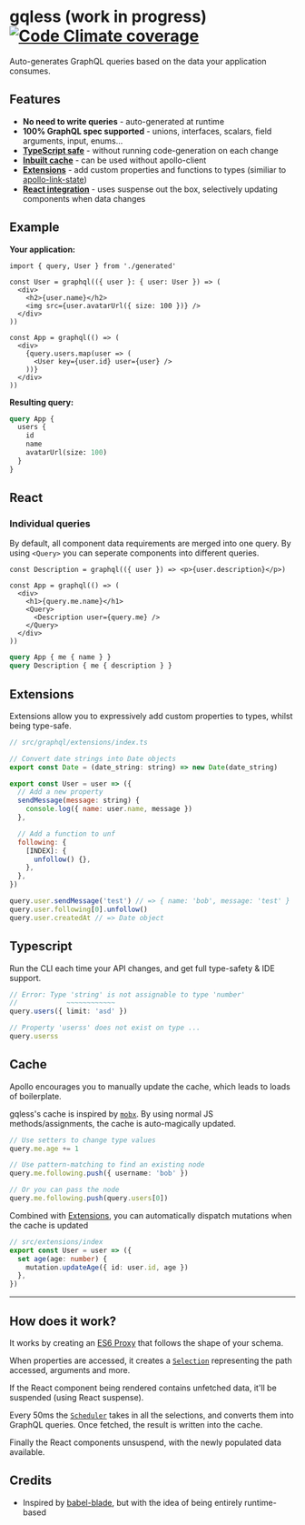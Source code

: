 # gqless (work in progress) [![Code Climate coverage](https://img.shields.io/codeclimate/coverage/samdenty/gqless)](https://codeclimate.com/github/samdenty/gqless)

Auto-generates GraphQL queries based on the data your application consumes.

## Features

- **No need to write queries** - auto-generated at runtime
- **100% GraphQL spec supported** - unions, interfaces, scalars, field arguments, input, enums...
- [**TypeScript safe**](#Typescript) - without running code-generation on each change
- [**Inbuilt cache**](#Cache) - can be used without apollo-client
- [**Extensions**](#Extensions) - add custom properties and functions to types (similiar to [apollo-link-state](https://www.apollographql.com/docs/link/links/state/))
- [**React integration**](#React) - uses suspense out the box, selectively updating components when data changes

## Example

<!-- prettier-ignore -->
**Your application:**

```tsx
import { query, User } from './generated'

const User = graphql(({ user }: { user: User }) => (
  <div>
    <h2>{user.name}</h2>
    <img src={user.avatarUrl({ size: 100 })} />
  </div>
))

const App = graphql(() => (
  <div>
    {query.users.map(user => (
      <User key={user.id} user={user} />
    ))}
  </div>
))
```

**Resulting query:**

```graphql
query App {
  users {
    id
    name
    avatarUrl(size: 100)
  }
}
```

## React

### Individual queries

By default, all component data requirements are merged into one query. By using `<Query>` you can seperate components into different queries.

```tsx
const Description = graphql(({ user }) => <p>{user.description}</p>)

const App = graphql(() => (
  <div>
    <h1>{query.me.name}</h1>
    <Query>
      <Description user={query.me} />
    </Query>
  </div>
))
```

<!-- prettier-ignore -->
```graphql
query App { me { name } }
query Description { me { description } }
```

## Extensions

Extensions allow you to expressively add custom properties to types, whilst being type-safe.

```js
// src/graphql/extensions/index.ts

// Convert date strings into Date objects
export const Date = (date_string: string) => new Date(date_string)

export const User = user => ({
  // Add a new property
  sendMessage(message: string) {
    console.log({ name: user.name, message })
  },

  // Add a function to unf
  following: {
    [INDEX]: {
      unfollow() {},
    },
  },
})

query.user.sendMessage('test') // => { name: 'bob', message: 'test' }
query.user.following[0].unfollow()
query.user.createdAt // => Date object
```

## Typescript

Run the CLI each time your API changes, and get full type-safety & IDE support.

```ts
// Error: Type 'string' is not assignable to type 'number'
//            ~~~~~~~~~~~~
query.users({ limit: 'asd' })

// Property 'userss' does not exist on type ...
query.userss
```

## Cache

Apollo encourages you to manually update the cache, which leads to loads of boilerplate.

gqless's cache is inspired by [`mobx`](https://github.com/mobxjs/mobx). By using normal JS methods/assignments, the cache is auto-magically updated.

```ts
// Use setters to change type values
query.me.age += 1

// Use pattern-matching to find an existing node
query.me.following.push({ username: 'bob' })

// Or you can pass the node
query.me.following.push(query.users[0])
```

Combined with [Extensions](#Extensions), you can automatically dispatch mutations when the cache is updated

```ts
// src/extensions/index
export const User = user => ({
  set age(age: number) {
    mutation.updateAge({ id: user.id, age })
  },
})
```

---

## How does it work?

It works by creating an [ES6 Proxy](https://developer.mozilla.org/en-US/docs/Web/JavaScript/Reference/Global_Objects/Proxy) that follows the shape of your schema.

When properties are accessed, it creates a [`Selection`](https://github.com/samdenty/gqless/tree/master/src/gqless/src/Selection) representing the path accessed, arguments and more.

If the React component being rendered contains unfetched data, it'll be suspended (using React suspense).

Every 50ms the [`Scheduler`](https://github.com/samdenty/gqless/tree/master/src/gqless/src/Scheduler) takes in all the selections, and converts them into GraphQL queries. Once fetched, the result is written into the cache.

Finally the React components unsuspend, with the newly populated data available.

## Credits

- Inspired by [babel-blade](https://github.com/sw-yx/babel-blade), but with the idea of being entirely runtime-based
